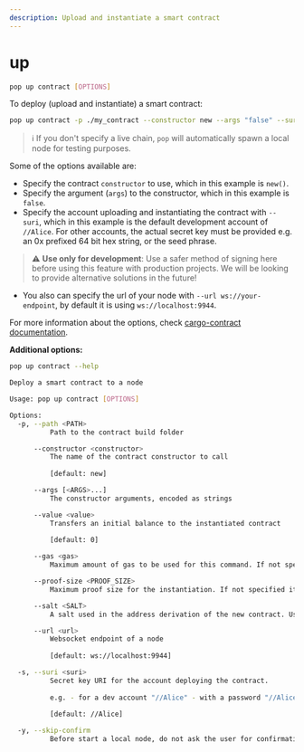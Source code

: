 ```yaml
---
description: Upload and instantiate a smart contract
---
```


# up

```bash
pop up contract [OPTIONS]
```

To deploy (upload and instantiate) a smart contract:

```bash
pop up contract -p ./my_contract --constructor new --args "false" --suri //Alice
```

> ℹ️ If you don't specify a live chain, `pop` will automatically spawn a local node for testing purposes.

Some of the options available are:

* Specify the contract `constructor` to use, which in this example is `new()`.
* Specify the argument (`args`) to the constructor, which in this example is `false`.
* Specify the account uploading and instantiating the contract with `--suri`, which in this example is the default development account of `//Alice`. For other accounts, the actual secret key must be provided e.g. an 0x prefixed 64 bit hex string, or the seed phrase.

> ⚠️ **Use only for development**: Use a safer method of signing here before using this feature with production projects. We will be looking to provide alternative solutions in the future!

* You also can specify the url of your node with `--url ws://your-endpoint`, by default it is using `ws://localhost:9944`.

For more information about the options, check [cargo-contract documentation](https://github.com/paritytech/cargo-contract/blob/master/crates/extrinsics/README.md#instantiate).



**Additional options:**

```bash
pop up contract --help

Deploy a smart contract to a node

Usage: pop up contract [OPTIONS]

Options:
  -p, --path <PATH>
          Path to the contract build folder

      --constructor <constructor>
          The name of the contract constructor to call
          
          [default: new]

      --args [<ARGS>...]
          The constructor arguments, encoded as strings

      --value <value>
          Transfers an initial balance to the instantiated contract
          
          [default: 0]

      --gas <gas>
          Maximum amount of gas to be used for this command. If not specified it will perform a dry-run to estimate the gas consumed for the instantiation

      --proof-size <PROOF_SIZE>
          Maximum proof size for the instantiation. If not specified it will perform a dry-run to estimate the proof size required

      --salt <SALT>
          A salt used in the address derivation of the new contract. Use to create multiple instances of the same contract code from the same account

      --url <url>
          Websocket endpoint of a node
          
          [default: ws://localhost:9944]

  -s, --suri <suri>
          Secret key URI for the account deploying the contract.
          
          e.g. - for a dev account "//Alice" - with a password "//Alice///SECRET_PASSWORD"
          
          [default: //Alice]

  -y, --skip-confirm
          Before start a local node, do not ask the user for confirmation
```
